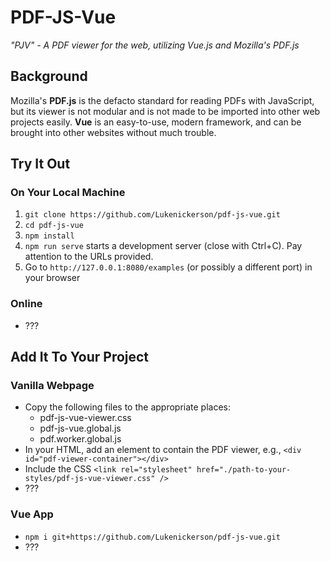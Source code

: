# PDF-JS-Vue

*"PJV" - A PDF viewer for the web, utilizing Vue.js and Mozilla's PDF.js*

## Background

Mozilla's **PDF.js** is the defacto standard for reading PDFs with JavaScript, but its viewer is not modular and is not made to be imported into other web projects easily. **Vue** is an easy-to-use, modern framework, and can be brought into other websites without much trouble.

## Try It Out

### On Your Local Machine

1. `git clone https://github.com/Lukenickerson/pdf-js-vue.git`
1. `cd pdf-js-vue`
1. `npm install`
1. `npm run serve` starts a development server (close with Ctrl+C). Pay attention to the URLs provided.
1. Go to `http://127.0.0.1:8080/examples` (or possibly a different port) in your browser

### Online

- ???

## Add It To Your Project

### Vanilla Webpage

- Copy the following files to the appropriate places:
	- pdf-js-vue-viewer.css
	- pdf-js-vue.global.js
	- pdf.worker.global.js
- In your HTML, add an element to contain the PDF viewer, e.g., `<div id="pdf-viewer-container"></div>`
- Include the CSS `<link rel="stylesheet" href="./path-to-your-styles/pdf-js-vue-viewer.css" />`
- ???

### Vue App

- `npm i git+https://github.com/Lukenickerson/pdf-js-vue.git`
- ???